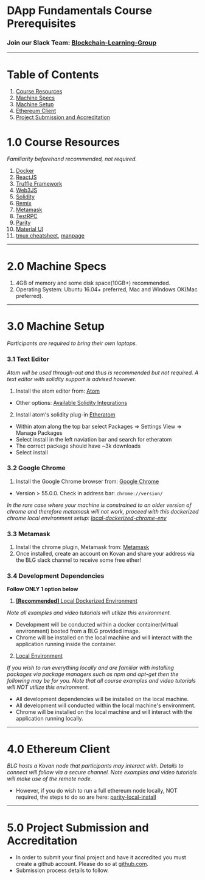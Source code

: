 # DApp Fundamentals Course Prerequisites

### Join our Slack Team: [Blockchain-Learning-Group](https://join.slack.com/t/blockchainlearning/shared_invite/enQtMjIyMzIyODMxMjE3LWM4MTA5YWUwNWI0YmMyMTI5OTY1ODhlYjU3NGJiYWYzYzliMDZlMzM4OGUyZjg0Njk0NzQ0NmI5NGYzZDJlNWY)
---
# Table of Contents
1. [Course Resources](https://github.com/Blockchain-Learning-Group/dapp-fundamentals/blob/master/course-content/general.md#10-course-resources)
2. [Machine Specs](https://github.com/Blockchain-Learning-Group/dapp-fundamentals/blob/master/course-content/general.md#20-machine-specs)
3. [Machine Setup](https://github.com/Blockchain-Learning-Group/dapp-fundamentals/blob/master/course-content/general.md#30-machine-setup)
4. [Ethereum Client](https://github.com/Blockchain-Learning-Group/dapp-fundamentals/blob/master/course-content/general.md#40-ethereum-client)
5. [Project Submission and Accreditation](https://github.com/Blockchain-Learning-Group/dapp-fundamentals/blob/master/course-content/general.md#50-project-submission-and-accreditation)

# 1.0 Course Resources

*Familiarity beforehand recommended, not required.*
1. [Docker](https://www.docker.com/)
2. [ReactJS](https://reactjs.org/)
3. [Truffle Framework](http://truffleframework.com/)
4. [Web3JS](https://github.com/ethereum/wiki/wiki/JavaScript-API)
5. [Solidity](https://solidity.readthedocs.io/en/develop/)
6. [Remix](https://ethereum.github.io/browser-solidity/#version=soljson-v0.4.15+commit.bbb8e64f.js)
7. [Metamask](https://metamask.io/)
8. [TestRPC](https://github.com/ethereumjs/testrpc)
9. [Parity](https://parity.io/)
10. [Material UI](http://www.material-ui.com/)
11. [tmux cheatsheet](https://gist.github.com/MohamedAlaa/2961058), [manpage](http://manpages.ubuntu.com/manpages/zesty/man1/tmux.1.html)
---
# 2.0 Machine Specs
1. 4GB of memory and some disk space(10GB+) recommended.
2. Operating System: Ubuntu 16.04+ preferred, Mac and Windows OK(Mac preferred).
---
# 3.0 Machine Setup

*Participants are required to bring their own laptops.*

### 3.1 Text Editor

*Atom will be used through-out and thus is recommended but not required. A text editor with solidity support is advised however.*
1. Install the atom editor from: [Atom](https://flight-manual.atom.io/getting-started/sections/installing-atom/)
- Other options: [Available Solidity Integrations](http://solidity.readthedocs.io/en/latest/index.html#available-solidity-integrations)

2. Install atom's solidity plug-in [Etheratom](https://atom.io/packages/etheratom)
- Within atom along the top bar select Packages => Settings View => Manage Packages
- Select install in the left naviation bar and search for etheratom
- The correct package should have ~3k downloads
- Select install

### 3.2 Google Chrome
1. Install the Google Chrome browser from: [Google Chrome](https://support.google.com/chrome/answer/95346?co=GENIE.Platform%3DDesktop&hl=en-GB)
- Version > 55.0.0.  Check in address bar: `chrome://version/`

*In the rare case where your machine is constrained to an older version of chrome and therefore metamask will not work, proceed with this dockerized chrome local environment setup: [local-dockerized-chrome-env](https://github.com/Blockchain-Learning-Group/dapp-fundamentals/blob/master/course-content/prerequisites/local-dockerized-chrome-env.md)*

### 3.3 Metamask
1. Install the chrome plugin, Metamask from: [Metamask](https://chrome.google.com/webstore/detail/metamask/nkbihfbeogaeaoehlefnkodbefgpgknn?hl=en)
2. Once installed, create an account on Kovan and share your address via the BLG slack channel to receive some free ether!

### 3.4 Development Dependencies

__Follow ONLY 1 option below__

1. [__[Recommended]__ Local Dockerized Environment](https://github.com/Blockchain-Learning-Group/dapp-fundamentals/blob/master/course-content/prerequisites/local-docker-env.md)

*Note all examples and video tutorials will utilize this environment.*
  - Development will be conducted within a docker container(virtual environment) booted from a BLG provided image.
  - Chrome will be installed on the local machine and will interact with the application running inside the container.

2. [Local Environment](https://github.com/Blockchain-Learning-Group/dapp-fundamentals/blob/master/course-content/prerequisites/local-env.md)

*If you wish to run everything locally and are familiar with installing packages via package managers such as npm and apt-get then the following may be for you. Note that all course examples and video tutorials will NOT utilize this environment.*
- All development dependencies will be installed on the local machine.
- All development will conducted within the local machine's environment.
- Chrome will be installed on the local machine and will interact with the application running locally.
---
# 4.0 Ethereum Client

*BLG hosts a Kovan node that participants may interact with. Details to connect will follow via a secure channel. Note examples and video tutorials will make use of the remote node.*

- However, if you do wish to run a full ethereum node locally, NOT required, the steps to do so are here: [parity-local-install](https://github.com/Blockchain-Learning-Group/dapp-fundamentals/blob/master/course-content/prerequisites/parity-local-install.md)
---
# 5.0 Project Submission and Accreditation
- In order to submit your final project and have it accredited you must create a github account.  Please do so at [github.com](https://github.com/).
- Submission process details to follow.
